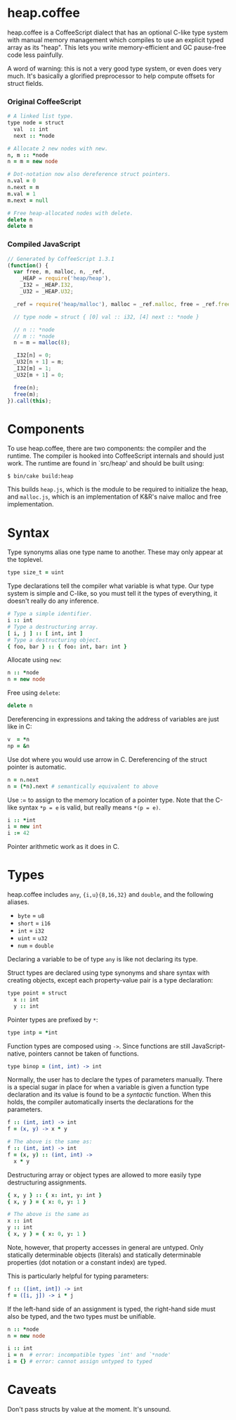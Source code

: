 # heap.coffee

heap.coffee is a CoffeeScript dialect that has an optional C-like type system
with manual memory management which compiles to use an explicit typed array as
its "heap". This lets you write memory-efficient and GC pause-free code less
painfully.

A word of warning: this is not a very good type system, or even does very
much. It's basically a glorified preprocessor to help compute offsets for
struct fields.

### Original CoffeeScript

```coffeescript
# A linked list type.
type node = struct
  val  :: int
  next :: *node

# Allocate 2 new nodes with new.
n, m :: *node
n = m = new node

# Dot-notation now also dereference struct pointers.
n.val = 0
n.next = m
m.val = 1
m.next = null

# Free heap-allocated nodes with delete.
delete n
delete m
```

### Compiled JavaScript

```javascript
// Generated by CoffeeScript 1.3.1
(function() {
  var free, m, malloc, n, _ref,
    _HEAP = require('heap/heap'),
    _I32 = _HEAP.I32,
    _U32 = _HEAP.U32;

  _ref = require('heap/malloc'), malloc = _ref.malloc, free = _ref.free;

  // type node = struct { [0] val :: i32, [4] next :: *node }

  // n :: *node
  // m :: *node
  n = m = malloc(8);

  _I32[n] = 0;
  _U32[n + 1] = m;
  _I32[m] = 1;
  _U32[m + 1] = 0;

  free(n);
  free(m);
}).call(this);
```

# Components

To use heap.coffee, there are two components: the compiler and the
runtime. The compiler is hooked into CoffeeScript internals and should just
work. The runtime are found in `src/heap' and should be built using:

    $ bin/cake build:heap

This builds `heap.js`, which is the module to be required to initialize the
heap, and `malloc.js`, which is an implementation of K&R's naive malloc and
free implementation.

# Syntax

Type synonyms alias one type name to another. These may only appear at the
toplevel.

```coffeescript
type size_t = uint
```

Type declarations tell the compiler what variable is what type. Our type
system is simple and C-like, so you must tell it the types of everything, it
doesn't really do any inference.

```coffeescript
# Type a simple identifier.
i :: int
# Type a destructuring array.
[ i, j ] :: [ int, int ]
# Type a destructuring object.
{ foo, bar } :: { foo: int, bar: int }
```

Allocate using `new`:

```coffeescript
n :: *node
n = new node
```

Free using `delete`:

```coffeescript
delete n
```

Dereferencing in expressions and taking the address of variables are just like
in C:

```coffeescript
v  = *n
np = &n
```

Use dot where you would use arrow in C. Dereferencing of the struct
pointer is automatic.

```coffeescript
n = n.next
n = (*n).next # semantically equivalent to above
```

Use := to assign to the memory location of a pointer type. Note that the
C-like syntax `*p = e` is valid, but really means `*(p = e)`.

```coffeescript
i :: *int
i = new int
i := 42
```

Pointer arithmetic work as it does in C.

# Types

heap.coffee includes `any`, `{i,u}{8,16,32}` and `double`, and the following
aliases.

- `byte` = `u8`
- `short` = `i16`
- `int` = `i32`
- `uint` = `u32`
- `num` = `double`

Declaring a variable to be of type `any` is like not declaring its type.

Struct types are declared using type synonyms and share syntax with creating
objects, except each property-value pair is a type declaration:

```coffeescript
type point = struct
  x :: int
  y :: int
```

Pointer types are prefixed by `*`:

```coffeescript
type intp = *int
```

Function types are composed using `->`. Since functions are still
JavaScript-native, pointers cannot be taken of functions.

```coffeescript
type binop = (int, int) -> int
```

Normally, the user has to declare the types of parameters manually. There is a
special sugar in place for when a variable is given a function type
declaration and its value is found to be a _syntactic_ function. When this
holds, the compiler automatically inserts the declarations for the parameters.

```coffeescript
f :: (int, int) -> int
f = (x, y) -> x * y

# The above is the same as:
f :: (int, int) -> int
f = (x, y) :: (int, int) ->
  x * y
```

Destructuring array or object types are allowed to more easily type
destructuring assignments.

```coffeescript
{ x, y } :: { x: int, y: int }
{ x, y } = { x: 0, y: 1 }

# The above is the same as
x :: int
y :: int
{ x, y } = { x: 0, y: 1 }
```

Note, however, that property accesses in general are untyped. Only statically
determinable objects (literals) and statically determinable properties (dot
notation or a constant index) are typed.

This is particularly helpful for typing parameters:

```coffeescript
f :: ([int, int]) -> int
f = ([i, j]) -> i * j
```

If the left-hand side of an assignment is typed, the right-hand side must also
be typed, and the two types must be unifiable.

```coffeescript
n :: *node
n = new node

i :: int
i = n  # error: incompatible types `int' and `*node'
i = {} # error: cannot assign untyped to typed
```

# Caveats

Don't pass structs by value at the moment. It's unsound.
